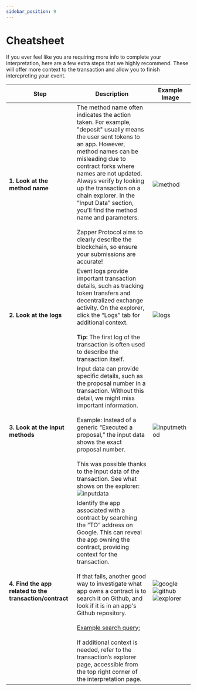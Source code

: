 ```yaml
---
sidebar_position: 9
---
```


# Cheatsheet

If you ever feel like you are requiring more info to complete your interpretation, here are a few extra steps that we highly recommend. These will offer more context to the transaction and allow you to finish interepreting your event. 

| **Step**                                   | **Description**                                                                                                                                                                                                                                                                                                                                                                                                                                                                                                                                                                                                                                                              | **Example Image**                                                                                                                                   |
|--------------------------------------------|------------------------------------------------------------------------------------------------------------------------------------------------------------------------------------------------------------------------------------------------------------------------------------------------------------------------------------------------------------------------------------------------------------------------------------------------------------------------------------------------------------------------------------------------------------------------------------------------------------------------------------------------------------------------------|-----------------------------------------------------------------------------------------------------------------------------------------------------|
| **1. Look at the method name**             | The method name often indicates the action taken. For example, "deposit" usually means the user sent tokens to an app. However, method names can be misleading due to contract forks where names are not updated. Always verify by looking up the transaction on a chain explorer. In the “Input Data” section, you'll find the method name and parameters. <br><br>Zapper Protocol aims to clearly describe the blockchain, so ensure your submissions are accurate!                                                                                                                           | ![method](/img/assets/methodname.png)                                                                         |
| **2. Look at the logs**                    | Event logs provide important transaction details, such as tracking token transfers and decentralized exchange activity. On the explorer, click the “Logs” tab for additional context. <br><br> **Tip:** The first log of the transaction is often used to describe the transaction itself.                                                                                                                                                                                                                               | ![logs](/img/assets/logs1.png)                                                                                |
| **3. Look at the input methods**           | Input data can provide specific details, such as the proposal number in a transaction. Without this detail, we might miss important information. <br><br> Example: Instead of a generic “Executed a proposal,” the input data shows the exact proposal number. <br><br> This was possible thanks to the input data of the transaction. See what shows on the explorer: ![inputdata](/img/assets/inputdata.png)                                                                                                                        | ![inputmethod](/img/assets/inputmethod.png)                                                                   |
| **4. Find the app related to the transaction/contract** | Identify the app associated with a contract by searching the “TO” address on Google. This can reveal the app owning the contract, providing context for the transaction. <br><br> If that fails, another good way to investigate what app owns a contract is to search it on Github, and look if it is in an app's Github repository. <br><br> [Example search query:](https://github.com/search?q=0x6774Bcbd5ceCeF1336b5300fb5186a12DDD8b367&type=code) <br><br> If additional context is needed, refer to the transaction’s explorer page, accessible from the top right corner of the interpretation page. | ![google](/img/assets/googlesearch.png)<br>![github](/img/assets/githubsearch.png)<br>![explorer](/img/assets/explorer.png) |


